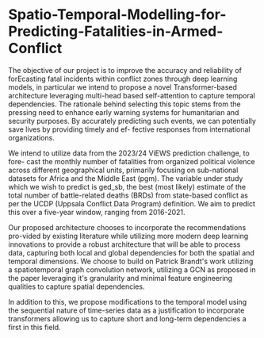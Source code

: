 # Spatio-Temporal-Modelling-for-Predicting-Fatalities-in-Armed-Conflict

The objective of our project is to improve the accuracy and reliability of forEcasting fatal incidents within conflict zones through deep learning models, in particular we intend to propose a novel Transformer-based architecture leveraging multi-head based self-attention to capture temporal dependencies. The rationale behind selecting this topic stems from the pressing need to enhance early warning systems for humanitarian and security purposes. By accurately predicting such events, we can potentially save lives by providing timely and ef- fective responses from international organizations. 

We intend to utilize data from the 2023/24 ViEWS prediction challenge, to fore- cast the monthly number of fatalities from organized political violence across different geographical units, primarily focusing on sub-national datasets for Africa and the Middle East (pgm). The variable under study which we wish to predict is ged_sb, the best (most likely) estimate of the total number of battle-related deaths (BRDs) from state-based conflict as per the UCDP (Uppsala Conflict Data Program) definition. We aim to predict this over a five-year window, ranging from 2016-2021. 

Our proposed architecture chooses to incorporate the recommendations pro-vided by existing literature while utilizing more modern deep learning innovations to provide a robust architecture that will be able to process data, capturing both local and global dependencies for both the spatial and temporal dimensions. We choose to build on Patrick Brandt's work utilizing a spatiotemporal graph convolution network, utilizing a GCN as proposed in the paper leveraging it's granularity and minimal feature engineering qualities to capture spatial dependencies. 

In addition to this, we propose modifications to the temporal model using the sequential nature of time-series data as a justification to incorporate transformers allowing us to capture short and long-term dependencies a first in this field. 


